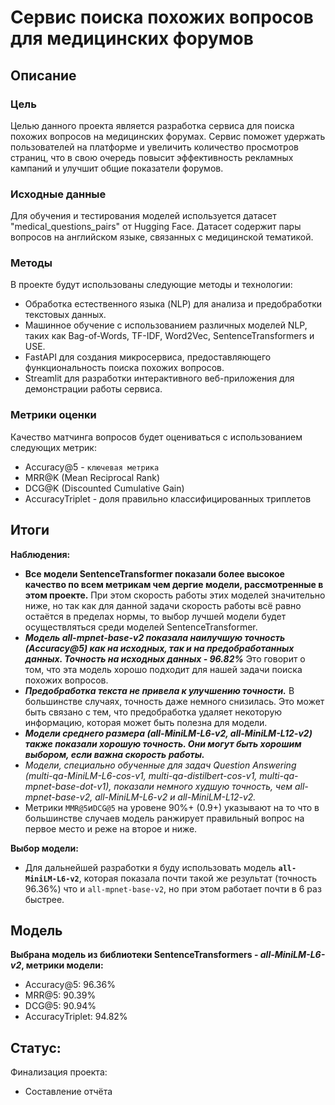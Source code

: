 # Сервис поиска похожих вопросов для медицинских форумов

## Описание

### Цель

Целью данного проекта является разработка сервиса для поиска похожих вопросов на медицинских форумах. Сервис поможет удержать пользователей на платформе и увеличить количество просмотров страниц, что в свою очередь повысит эффективность рекламных кампаний и улучшит общие показатели форумов.

### Исходные данные

Для обучения и тестирования моделей используется датасет "medical_questions_pairs" от Hugging Face.  Датасет содержит пары вопросов на английском языке, связанных с медицинской тематикой.

### Методы

В проекте будут использованы следующие методы и технологии:

* Обработка естественного языка (NLP) для анализа и предобработки текстовых данных.
* Машинное обучение с использованием различных моделей NLP, таких как Bag-of-Words, TF-IDF, Word2Vec, SentenceTransformers и USE. 
* FastAPI для создания микросервиса, предоставляющего функциональность поиска похожих вопросов.
* Streamlit для разработки интерактивного веб-приложения для демонстрации работы сервиса.

### Метрики оценки

Качество матчинга вопросов будет оцениваться с использованием следующих метрик: 

* Accuracy@5 - `ключевая метрика`
* MRR@K (Mean Reciprocal Rank)
* DCG@K (Discounted Cumulative Gain)
* AccuracyTriplet - доля правильно классифицированных триплетов

## Итоги

**Наблюдения:**
* **Все модели SentenceTransformer показали более высокое качество по всем метрикам чем дергие модели, рассмотренные в этом проекте.** При этом скорость работы этих моделей значительно ниже, но так как для данной задачи скорость работы всё равно остаётся в пределах нормы, то выбор лучшей модели будет осуществляться среди моделей SentenceTransformer.
* ***Модель all-mpnet-base-v2 показала наилучшую точность (Accuracy@5) как на исходных, так и на предобработанных данных. Точность на исходных данных - 96.82%*** Это говорит о том, что эта модель хорошо подходит для нашей задачи поиска похожих вопросов.
* ***Предобработка текста не привела к улучшению точности.*** В большинстве случаях, точность даже немного снизилась. Это может быть связано с тем, что предобработка удаляет некоторую информацию, которая может быть полезна для модели.
* ***Модели среднего размера (all-MiniLM-L6-v2, all-MiniLM-L12-v2) также показали хорошую точность. Они могут быть хорошим выбором, если важна скорость работы.***
* *Модели, специально обученные для задач Question Answering (multi-qa-MiniLM-L6-cos-v1, multi-qa-distilbert-cos-v1, multi-qa-mpnet-base-dot-v1), показали немного худшую точность, чем all-mpnet-base-v2, all-MiniLM-L6-v2 и all-MiniLM-L12-v2.*
* Метрики `MMR@5`и`DCG@5` на уровене 90%+ (0.9+) указывают на то что в большинстве случаев модель ранжирует правильный вопрос на первое место и реже на второе и ниже.

**Выбор модели:**
- Для дальнейшей разработки я буду использовать модель **`all-MiniLM-L6-v2`**, которая показала почти такой же результат (точность 96.36%) что и `all-mpnet-base-v2`, но при этом работает почти в 6 раз быстрее.

## Модель

**Выбрана модель из библиотеки SentenceTransformers - *all-MiniLM-L6-v2*, метрики модели:**
- Accuracy@5: 96.36%
- MRR@5: 90.39%
- DCG@5: 90.94%
- AccuracyTriplet: 94.82%

## Cтатус:
Финализация проекта:
- Составление отчёта